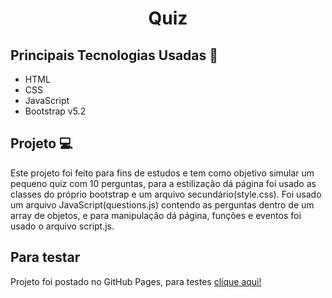 <h1 align="center">Quiz</h1>

## Principais Tecnologias Usadas 📓
<ul>
    <li>HTML</li>
    <li>CSS</li> 
    <li>JavaScript</li>
    <li>Bootstrap v5.2</li>    
</ul>

## Projeto 💻
Este projeto foi feito para fins de estudos e tem como objetivo simular um pequeno quiz com 10 perguntas, para a estilização dá página foi usado as classes do próprio bootstrap e um arquivo secundário(style.css). Foi usado um arquivo JavaScript(questions.js) contendo as perguntas dentro de um array de objetos, e para manipulação dá página, funções e eventos foi usado o arquivo script.js.

## Para testar
Projeto foi postado no GitHub Pages, para testes <a href="https://ladsonmario.github.io/bootstrap-quiz/">clique aqui!</a>
